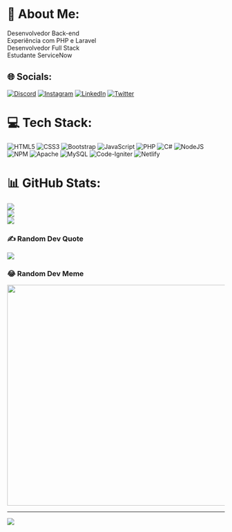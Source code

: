 # 💫 About Me:
Desenvolvedor Back-end<br>Experiência com PHP e Laravel<br>Desenvolvedor Full Stack<br>Estudante ServiceNow<br>


## 🌐 Socials:
[![Discord](https://img.shields.io/badge/Discord-%237289DA.svg?logo=discord&logoColor=white)](htttps://discord.gg/#9186) [![Instagram](https://img.shields.io/badge/Instagram-%23E4405F.svg?logo=Instagram&logoColor=white)](https://instagram.com/@igor_matheusll) [![LinkedIn](https://img.shields.io/badge/LinkedIn-%230077B5.svg?logo=linkedin&logoColor=white)](https://linkedin.com/in/linkedin.com/in/igor-matheus-lopes-de-lima-800788163) [![Twitter](https://img.shields.io/badge/Twitter-%231DA1F2.svg?logo=Twitter&logoColor=white)](https://twitter.com/@IgorMt258789) 

# 💻 Tech Stack:
![HTML5](https://img.shields.io/badge/html5-%23E34F26.svg?style=for-the-badge&logo=html5&logoColor=white) ![CSS3](https://img.shields.io/badge/css3-%231572B6.svg?style=for-the-badge&logo=css3&logoColor=white) ![Bootstrap](https://img.shields.io/badge/bootstrap-%23563D7C.svg?style=for-the-badge&logo=bootstrap&logoColor=white) 
![JavaScript](https://img.shields.io/badge/javascript-%23323330.svg?style=for-the-badge&logo=javascript&logoColor=%23F7DF1E) 
![PHP](https://img.shields.io/badge/php-%23777BB4.svg?style=for-the-badge&logo=php&logoColor=white) 
![C#](https://img.shields.io/badge/c%23-%23239120.svg?style=for-the-badge&logo=c-sharp&logoColor=white) 
![NodeJS](https://img.shields.io/badge/node.js-6DA55F?style=for-the-badge&logo=node.js&logoColor=white) 
![NPM](https://img.shields.io/badge/NPM-%23000000.svg?style=for-the-badge&logo=npm&logoColor=white) 
![Apache](https://img.shields.io/badge/apache-%23D42029.svg?style=for-the-badge&logo=apache&logoColor=white) 
![MySQL](https://img.shields.io/badge/mysql-%2300f.svg?style=for-the-badge&logo=mysql&logoColor=white)
![Code-Igniter](https://img.shields.io/badge/CodeIgniter-%23EF4223.svg?style=for-the-badge&logo=codeIgniter&logoColor=white) 
![Netlify](https://img.shields.io/badge/netlify-%23000000.svg?style=for-the-badge&logo=netlify&logoColor=#00C7B7) 
# 📊 GitHub Stats:
![](https://github-readme-stats.vercel.app/api?username=Igor-mt&theme=dark&hide_border=false&include_all_commits=false&count_private=false)<br/>
![](https://github-readme-streak-stats.herokuapp.com/?user=Igor-mt&theme=dark&hide_border=false)<br/>
![](https://github-readme-stats.vercel.app/api/top-langs/?username=Igor-mt&theme=dark&hide_border=false&include_all_commits=false&count_private=false&layout=compact)

### ✍️ Random Dev Quote
![](https://quotes-github-readme.vercel.app/api?type=horizontal&theme=radical)

### 😂 Random Dev Meme
<img src="https://random-memer.herokuapp.com/" width="512px"/>

---
[![](https://visitcount.itsvg.in/api?id=Igor-mt&icon=0&color=0)](https://visitcount.itsvg.in)

<!-- Proudly created with GPRM ( https://gprm.itsvg.in ) -->
